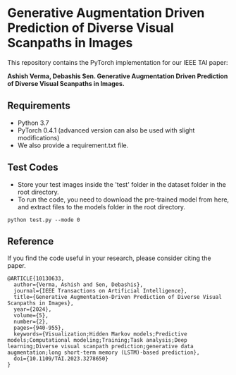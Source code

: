 # Generative Augmentation Driven Prediction of Diverse Visual Scanpaths in Images
This repository contains the PyTorch implementation for our IEEE TAI paper:

**Ashish Verma, Debashis Sen. Generative Augmentation Driven Prediction of Diverse Visual Scanpaths in Images.**

## Requirements
* Python 3.7
* PyTorch 0.4.1 (advanced version can also be used with slight modifications)
* We also provide a requirement.txt file.

## Test Codes

* Store your test images inside the 'test' folder in the dataset folder in the root directory. 
* To run the code, you need to download the pre-trained model from here, and extract files to the models folder in the root directory. 

```run the code
python test.py --mode 0
```

## Reference
If you find the code useful in your research, please consider citing the paper.
```
@ARTICLE{10130633,
  author={Verma, Ashish and Sen, Debashis},
  journal={IEEE Transactions on Artificial Intelligence}, 
  title={Generative Augmentation-Driven Prediction of Diverse Visual Scanpaths in Images}, 
  year={2024},
  volume={5},
  number={2},
  pages={940-955},
  keywords={Visualization;Hidden Markov models;Predictive models;Computational modeling;Training;Task analysis;Deep learning;Diverse visual scanpath prediction;generative data augmentation;long short-term memory (LSTM)-based prediction},
  doi={10.1109/TAI.2023.3278650}
}
```


